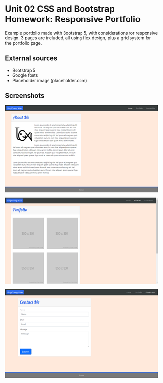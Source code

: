 # Unit 02 CSS and Bootstrap Homework: Responsive Portfolio

Example portfolio made with Bootstrap 5, with considerations for responsive design.
3 pages are included, all using flex design, plus a grid system for the portfolio page.

## External sources
- Bootstrap 5
- Google fonts
- Placeholder image (placeholder.com)

## Screenshots
![index page](./assets/aboutme.png)

![portfolio page](./assets/portfolio.png)

![contact page](./assets/contact.png)
